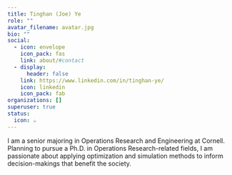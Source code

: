 ```yaml
---
title: Tinghan (Joe) Ye
role: ""
avatar_filename: avatar.jpg
bio: ""
social:
  - icon: envelope
    icon_pack: fas
    link: about/#contact
  - display:
      header: false
    link: https://www.linkedin.com/in/tinghan-ye/
    icon: linkedin
    icon_pack: fab
organizations: []
superuser: true
status:
  icon: ☕️
---
```

I am a senior majoring in Operations Research and Engineering at Cornell. Planning to pursue a Ph.D. in Operations Research-related fields, I am passionate about applying optimization and simulation methods to inform decision-makings that benefit the society.